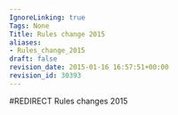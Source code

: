 ```yaml
---
IgnoreLinking: true
Tags: None
Title: Rules change 2015
aliases:
- Rules_change_2015
draft: false
revision_date: 2015-01-16 16:57:51+00:00
revision_id: 30393
---
```


#REDIRECT Rules changes 2015